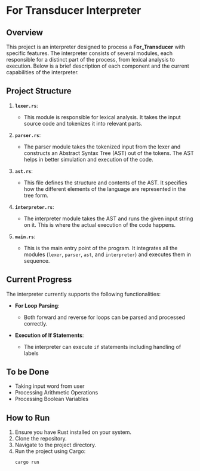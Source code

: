 # For Transducer Interpreter

## Overview

This project is an interpreter designed to process a **For_Transducer** with specific features. The interpreter consists of several modules, each responsible for a distinct part of the process, from lexical analysis to execution. Below is a brief description of each component and the current capabilities of the interpreter.

## Project Structure

1. **`lexer.rs`**: 
   - This module is responsible for lexical analysis. It takes the input source code and tokenizes it into relevant parts.
   
2. **`parser.rs`**:
   - The parser module takes the tokenized input from the lexer and constructs an Abstract Syntax Tree (AST) out of the tokens. The AST helps in better simulation and execution of the code.
   
3. **`ast.rs`**:
   - This file defines the structure and contents of the AST. It specifies how the different elements of the language are represented in the tree form.
   
4. **`interpreter.rs`**:
   - The interpreter module takes the AST and runs the given input string on it. This is where the actual execution of the code happens.
   
5. **`main.rs`**:
   - This is the main entry point of the program. It integrates all the modules (`lexer`, `parser`, `ast`, and `interpreter`) and executes them in sequence.

## Current Progress

The interpreter currently supports the following functionalities:

- **For Loop Parsing**:
  - Both forward and reverse for loops can be parsed and processed correctly.
  
- **Execution of If Statements**:
  - The interpreter can execute `if` statements including handling of labels

## To be Done
- Taking input word from user
- Processing Arithmetic Operations
- Processing Boolean Variables

## How to Run

1. Ensure you have Rust installed on your system.
2. Clone the repository.
3. Navigate to the project directory.
4. Run the project using Cargo:
   ```sh
   cargo run
